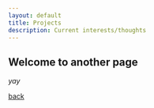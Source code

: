 ```yaml
---
layout: default
title: Projects
description: Current interests/thoughts
---
```


## Welcome to another page

_yay_

[back](./)
